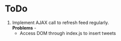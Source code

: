 ToDo
====

1. Implement AJAX call to refresh feed regularly.  
   **Problems** - 
    * Access DOM through index.js to insert tweets
